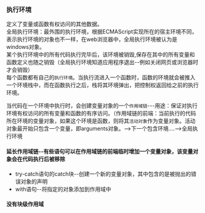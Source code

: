 ### 执行环境
定义了变量或函数有权访问的其他数据。  
全局执行环境：最外围的执行环境，根据ECMAScript实现所在的宿主环境不同，表示执行环境的对象也不一样，在web浏览器中，全局执行环境被认为是windows对象。  
某个执行环境中的所有代码执行完毕后，该环境被销毁,保存在其中的所有变量和函数定义也随之销毁（全局执行环境知道应用程序退出--例如关闭网页或浏览器时才会销毁）  
每个函数都有自己的`执行环境`。当执行流进入一个函数时，函数的环境就会被推入一个环境栈中，而在函数执行之后，栈将其环境弹出，把控制权返回给之前的执行环境。  

当代码在一个环境中执行时，会创建变量对象的一个`作用域链`---用途：保证对执行环境有权访问的所有变量和函数的有序访问。（作用域链的前端：当前执行的代码所在环境的变量对象，如果这个环境是函数，则将其`活动对象`作为变量对象。活动对象最开始只包含一个变量，即arguments对象。-->下一个包含环境....-->全局执行环境  

#### 延长作用域链--有些语句可以在作用域链的前端临时增加一个变量对象，该变量对象会在代码执行后被移除
* try-catch语句的catch块--创建一个新的变量对象，其中包含的是被抛出的错误对象的声明
* with语句--将指定的对象添加到作用域中

#### 没有块级作用域